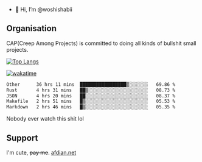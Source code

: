 - 👋 Hi, I’m @woshishabii

## Organisation

CAP(Creep Among Projects) is committed to doing all kinds of bullshit small projects.

[![Top Langs](https://github-readme-stats.vercel.app/api/top-langs/?username=woshishabii&layout=compact)](https://github.com/anuraghazra/github-readme-stats)

[![wakatime](https://wakatime.com/badge/user/34d02784-acc1-4a16-82d7-33fdb53c4ed6.svg)](https://wakatime.com/@34d02784-acc1-4a16-82d7-33fdb53c4ed6)


<!--START_SECTION:waka-->

```txt
Other      36 hrs 11 mins  █████████████████▒░░░░░░░   69.86 %
Rust       4 hrs 31 mins   ██▒░░░░░░░░░░░░░░░░░░░░░░   08.73 %
JSON       4 hrs 20 mins   ██░░░░░░░░░░░░░░░░░░░░░░░   08.37 %
Makefile   2 hrs 51 mins   █▒░░░░░░░░░░░░░░░░░░░░░░░   05.53 %
Markdown   2 hrs 46 mins   █▒░░░░░░░░░░░░░░░░░░░░░░░   05.35 %
```

<!--END_SECTION:waka-->

Nobody ever watch this shit lol

## Support
I'm cute, ~~pay me~~.
[afdian.net](https://afdian.com/a/woshishabi)

<!---
woshishabii/woshishabii is a ✨ special ✨ repository because its `README.md` (this file) appears on your GitHub profile.
You can click the Preview link to take a look at your changes.
--->
